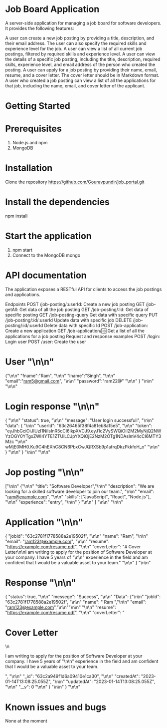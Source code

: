 # Job Board Application

A server-side application for managing a job board for software developers. It provides the following features:

A user can create a new job posting by providing a title, description, and their email address. The user can also specify the required skills and experience level for the job.
A user can view a list of all current job postings, filtered by required skills and experience level.
A user can view the details of a specific job posting, including the title, description, required skills, experience level, and email address of the person who created the posting.
A user can apply for a job posting by providing their name, email, resume, and a cover letter. The cover letter should be in Markdown format.
A user who created a job posting can view a list of all the applications for that job, including the name, email, and cover letter of the applicant.

# Getting Started

# Prerequisites

1. Node.js and npm
2. MongoDB

# Installation

Clone the repository
https://github.com/Gouravpundir/job_portal.git

# Install the dependencies
npm install

# Start the application

1. npm start
2. Connect to the MongoDB
   mongo <dbname>

# API documentation
   
The application exposes a RESTful API for clients to access the job postings and applications.

Endpoints
POST /job-posting/:userId: Create a new job posting
GET /job-getAll: Get data of all the job posting
GET /job-posting/:Id: Get data of specific posting
GET /job-posting-query Get data with specific query
PUT /job-posting/:id/:userId Update data with specific job
DELETE /job-posting/:id/:userId Delete data with specific Id
POST /job-application: Create a new application
GET /job-application/:id: Get a list of all the applications for a job posting
Request and response examples
POST /login: Login user
POST /user: Create the user

# User "\n\n"
{"\n\n"
"fname":"Ram", "\n\n"
"lname":"Singh", "\n\n"
"email":"ram5@gmail.com", "\n\n"
"password":"ram22@" "\n\n"
} "\n\n"
 "\n\n"
# Login response  "\n\n"
{  "\n\n"
"status": true, "\n\n"
"message": "User login successfull", "\n\n"
"data": { "\n\n"
"userId": "63c26465f38f4a81eb8a15e5", "\n\n"
"token": "eyJhbGciOiJIUzI1NiIsInR5cCI6IkpXVCJ9.eyJ1c2VySWQiOiI2M2MyNjQ2NWYzOGY0YTgxZWI4YTE1ZTUiLCJpYXQiOjE2NzM2OTg1NDAsImV4cCI6MTY3Mzc "\n\n" wMjE0MH0.Ku9C4hEXhC8CN6PbxCwJQRXSb9p1afrqDkzPkkfoH_o" "\n\n"
} "\n\n"
} "\n\n"
 "\n\n"
# Jop posting  "\n\n"
["\n\n"
{"\n\n"
"title": "Software Developer","\n\n"
"description": "We are looking for a skilled software developer to join our team.", "\n\n"
"email": "ram@example.com", "\n\n"
"skills": ["JavaScript", "React", "Node.js"], "\n\n"
"experience": "entry", "\n\n"
} "\n\n"
] "\n\n"
"\n\n"
# Application "\n\n"
{
  "jobId": "63c2781f1778588a2e19502f", "\n\n"
    "name": "Ram", "\n\n"
    "email": "ram123@example.com", "\n\n"
    "resume": "https://example.com/resume.pdf", "\n\n"
    "coverLetter": "# Cover Letter\n\nI am writing to apply for the position of Software Developer at your company. I have 5 years of "\n\n" experience in the field and am confident that I would be a valuable asset to your team." "\n\n"
} "\n\n"

# Response "\n\n"

{
    "status": true, "\n\n"
    "messege": "Success", "\n\n"
    "Data": {"\n\n"
        "jobId": "63c2781f1778588a2e19502f", "\n\n"
        "name": " Ram ","\n\n"
        "email": "ram123@example.com","\n\n""\n\n" "\n\n"
        "resume": "https://example.com/resume.pdf", "\n\n"
        "coverLetter": "<h1>Cover Letter</h1>\n<p>I am writing to apply for the position of Software Developer at your company. I have 5 years of "\n\n" experience in the  field and am confident that I would be a valuable asset to your team.</p>", "\n\n"
        "_id": "63c2a949f1d6a09410e1ca30", "\n\n"
        "createdAt": "2023-01-14T13:08:25.055Z", "\n\n"
        "updatedAt": "2023-01-14T13:08:25.055Z", "\n\n"
        "__v": 0 "\n\n"
    } "\n\n"
} "\n\n"

# Known issues and bugs
None at the moment
